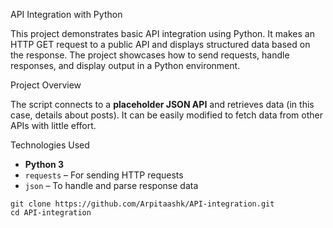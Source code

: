 API Integration with Python

This project demonstrates basic API integration using Python. It makes an HTTP GET request to a public API and displays structured data based on the response. The project showcases how to send requests, handle responses, and display output in a Python environment.



Project Overview

The script connects to a **placeholder JSON API** and retrieves data (in this case, details about posts). It can be easily modified to fetch data from other APIs with little effort. 



Technologies Used

- **Python 3**
- `requests` – For sending HTTP requests
- `json` – To handle and parse response data


```
git clone https://github.com/Arpitaashk/API-integration.git
cd API-integration
